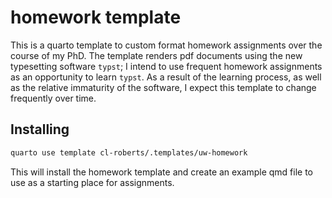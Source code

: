 # homework template

This is a quarto template to custom format homework assignments over the course
of my PhD. The template renders pdf documents using the new typesetting software
`typst`; I intend to use frequent homework assignments as an opportunity to 
learn `typst`. As a result of the learning process, as well as the relative 
immaturity of the software, I expect this template to change frequently over
time. 

## Installing

```bash
quarto use template cl-roberts/.templates/uw-homework
```

This will install the homework template and create an example qmd file
to use as a starting place for assignments.
